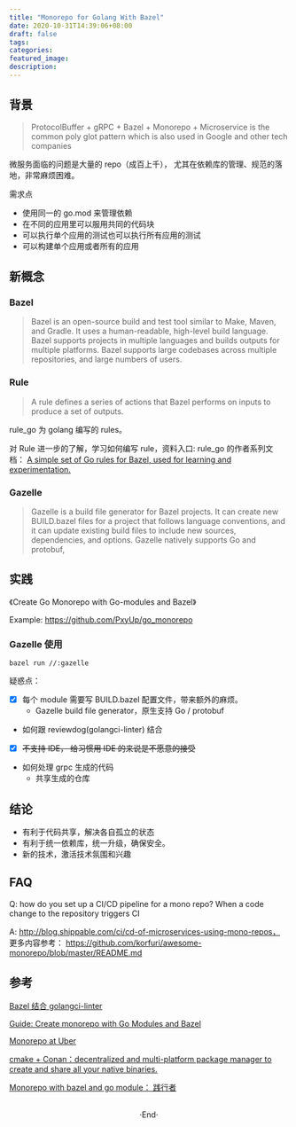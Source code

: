 ```yaml
---
title: "Monorepo for Golang With Bazel"
date: 2020-10-31T14:39:06+08:00
draft: false
tags: 
categories: 
featured_image: 
description: 
---
```


## 背景

> ProtocolBuffer + gRPC + Bazel + Monorepo + Microservice is the common poly glot pattern which is also used in Google and other tech companies

微服务面临的问题是大量的 repo（成百上千）， 尤其在依赖库的管理、规范的落地，非常麻烦困难。

需求点
- 使用同一的 go.mod 来管理依赖
- 在不同的应用里可以服用共同的代码块
- 可以执行单个应用的测试也可以执行所有应用的测试
- 可以构建单个应用或者所有的应用

## 新概念

### Bazel
> Bazel is an open-source build and test tool similar to Make, Maven, and Gradle. It uses a human-readable, high-level build language. Bazel supports projects in multiple languages and builds outputs for multiple platforms. Bazel supports large codebases across multiple repositories, and large numbers of users.

### Rule 
>A rule defines a series of actions that Bazel performs on inputs to produce a set of outputs.

rule_go 为 golang 编写的 rules。

对 Rule 进一步的了解，学习如何编写 rule，资料入口: rule_go 的作者系列文档： [A simple set of Go rules for Bazel, used for learning and experimentation.](https://github.com/jayconrod/rules_go_simple)

### Gazelle 
> Gazelle is a build file generator for Bazel projects. It can create new BUILD.bazel files for a project that follows language conventions, and it can update existing build files to include new sources, dependencies, and options. Gazelle natively supports Go and protobuf, 

## 实践 
《Create Go Monorepo with Go-modules and Bazel》

Example: https://github.com/PxyUp/go_monorepo 

### Gazelle 使用
```
bazel run //:gazelle
```

疑惑点：

- [x] 每个 module 需要写 BUILD.bazel 配置文件，带来额外的麻烦。
    - Gazelle build file generator，原生支持 Go / protobuf
- 如何跟 reviewdog(golangci-linter) 结合
- [x] ~~不支持 IDE， 给习惯用 IDE 的来说是不愿意的接受~~
- 如何处理 grpc 生成的代码
    - 共享生成的仓库

## 结论
- 有利于代码共享，解决各自孤立的状态
- 有利于统一依赖库，统一升级，确保安全。
- 新的技术，激活技术氛围和兴趣

## FAQ 
Q: how do you set up a CI/CD pipeline for a mono repo? When a code change to the repository triggers CI

A: http://blog.shippable.com/ci/cd-of-microservices-using-mono-repos， 更多内容参考： https://github.com/korfuri/awesome-monorepo/blob/master/README.md

## 参考
[Bazel 结合 golangci-linter](https://github.com/atlassian/bazel-tools)

[Guide: Create monorepo with Go Modules and Bazel](https://www.reddit.com/r/golang/comments/dfod3o/guide_create_monorepo_with_go_modules_and_bazel/) 

[Monorepo at Uber](https://www.reddit.com/r/golang/comments/gjo2ei/building_ubers_go_monorepo_with_bazel/)

[cmake + Conan：decentralized and multi-platform package manager to create and share all your native binaries.](https://conan.io/)

[Monorepo with bazel and go module： 践行者](https://hardyantz.medium.com/)

<br>

<center>  ·End·  </center>
